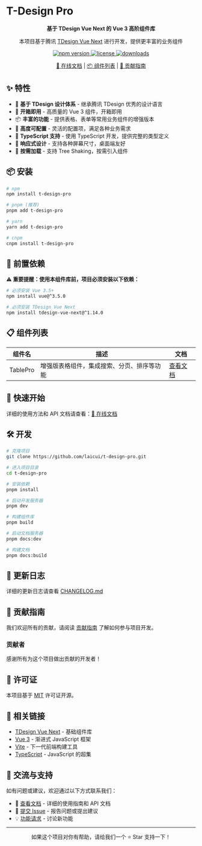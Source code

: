 # T-Design Pro

<p align="center">
  <strong>基于 TDesign Vue Next 的 Vue 3 高阶组件库</strong>
</p>

<p align="center">
  本项目基于腾讯 <a href="https://github.com/Tencent/tdesign-vue-next">TDesign Vue Next</a> 进行开发，提供更丰富的业务组件
</p>

<p align="center">
  <a href="https://www.npmjs.com/package/t-design-pro">
    <img src="https://img.shields.io/npm/v/t-design-pro.svg" alt="npm version">
  </a>
  <a href="https://github.com/laicui/t-design-pro/blob/main/LICENSE">
    <img src="https://img.shields.io/npm/l/t-design-pro.svg" alt="license">
  </a>
  <a href="https://www.npmjs.com/package/t-design-pro">
    <img src="https://img.shields.io/npm/dm/t-design-pro.svg" alt="downloads">
  </a>
</p>

<p align="center">
  <a href="https://laicui.github.io/t-design-pro/">📖 在线文档</a> |
  <a href="#组件列表">📦 组件列表</a> |
  <a href="#贡献指南">🤝 贡献指南</a>
</p>

## ✨ 特性

- 🎨 **基于 TDesign 设计体系** - 继承腾讯 TDesign 优秀的设计语言
- 🚀 **开箱即用** - 高质量的 Vue 3 组件，开箱即用
- 📦 **丰富的功能** - 提供表格、表单等常用业务组件的增强版本
- 🔧 **高度可配置** - 灵活的配置项，满足各种业务需求
- 💪 **TypeScript 支持** - 使用 TypeScript 开发，提供完整的类型定义
- 📱 **响应式设计** - 支持各种屏幕尺寸，桌面端友好
- 🎯 **按需加载** - 支持 Tree Shaking，按需引入组件

## 📦 安装

```bash
# npm
npm install t-design-pro

# pnpm (推荐)
pnpm add t-design-pro

# yarn
yarn add t-design-pro

# cnpm
cnpm install t-design-pro
```

## 🔧 前置依赖

**⚠️ 重要提醒：使用本组件库前，项目必须安装以下依赖：**

```bash
# 必须安装 Vue 3.5+
npm install vue@^3.5.0

# 必须安装 TDesign Vue Next
npm install tdesign-vue-next@^1.14.0
```

## 📋 组件列表

| 组件名 | 描述 | 文档 |
|--------|------|------|
| TablePro | 增强版表格组件，集成搜索、分页、排序等功能 | [查看文档](https://laicui.github.io/t-design-pro/components/table-pro) |

## 🚀 快速开始

详细的使用方法和 API 文档请查看：[📖 在线文档](https://laicui.github.io/t-design-pro/)

## 🛠️ 开发

```bash
# 克隆项目
git clone https://github.com/laicui/t-design-pro.git

# 进入项目目录
cd t-design-pro

# 安装依赖
pnpm install

# 启动开发服务器
pnpm dev

# 构建组件库
pnpm build

# 启动文档服务器
pnpm docs:dev

# 构建文档
pnpm docs:build
```

## 📝 更新日志

详细的更新日志请查看 [CHANGELOG.md](./CHANGELOG.md)

## 🤝 贡献指南

我们欢迎所有的贡献，请阅读 [贡献指南](./CONTRIBUTING.md) 了解如何参与项目开发。

### 贡献者

感谢所有为这个项目做出贡献的开发者！

## 📄 许可证

本项目基于 [MIT](./LICENSE) 许可证开源。

## 🔗 相关链接

- [TDesign Vue Next](https://tdesign.tencent.com/vue-next/overview) - 基础组件库
- [Vue 3](https://vuejs.org/) - 渐进式 JavaScript 框架
- [Vite](https://vitejs.dev/) - 下一代前端构建工具
- [TypeScript](https://www.typescriptlang.org/) - JavaScript 的超集

## 💬 交流与支持

如有问题或建议，欢迎通过以下方式联系我们：

- 📖 [查看文档](https://laicui.github.io/t-design-pro/) - 详细的使用指南和 API 文档
- 🐛 [提交 Issue](https://github.com/laicui/t-design-pro/issues) - 报告问题或提出建议
- 💡 [功能请求](https://github.com/laicui/t-design-pro/discussions) - 讨论新功能

---

<p align="center">
  如果这个项目对你有帮助，请给我们一个 ⭐️ Star 支持一下！
</p>